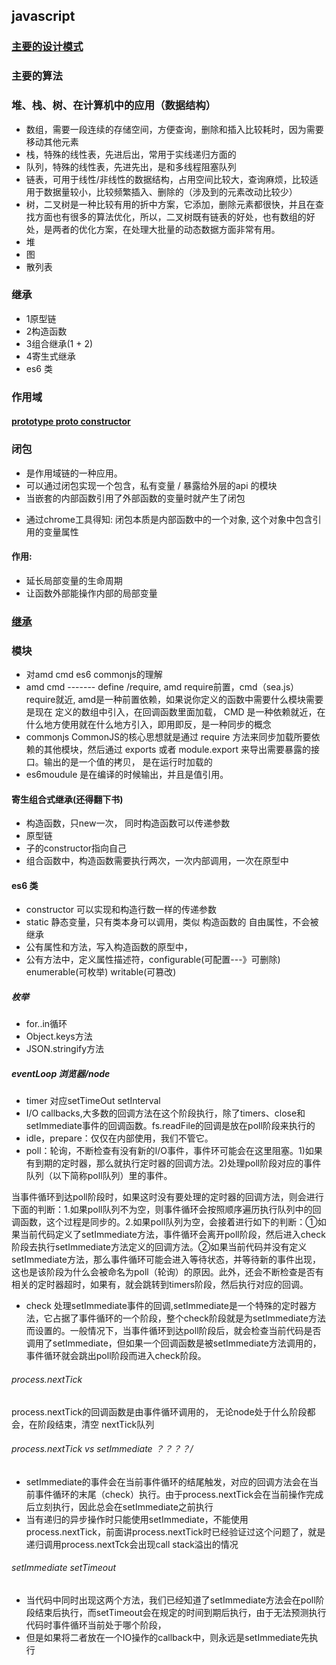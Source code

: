 ## javascript 
### [主要的设计模式](./design.md)
### 主要的算法
### 堆、栈、树、在计算机中的应用（数据结构）
- 数组，需要一段连续的存储空间，方便查询，删除和插入比较耗时，因为需要移动其他元素
- 栈，特殊的线性表，先进后出，常用于实线递归方面的
- 队列，特殊的线性表，先进先出，是和多线程阻塞队列
- 链表，可用于线性/非线性的数据结构，占用空间比较大，查询麻烦，比较适用于数据量较小，比较频繁插入、删除的（涉及到的元素改动比较少）
- 树，二叉树是一种比较有用的折中方案，它添加，删除元素都很快，并且在查找方面也有很多的算法优化，所以，二叉树既有链表的好处，也有数组的好处，是两者的优化方案，在处理大批量的动态数据方面非常有用。
- 堆
- 图
- 散列表

### 继承
- 1原型链
- 2构造函数
- 3组合继承(1 + 2)
- 4寄生式继承
- es6 类

### 作用域
#### [prototype __proto__ constructor](./proto)
### 闭包
- 是作用域链的一种应用。
- 可以通过闭包实现一个包含，私有变量 / 暴露给外层的api    的模块
- 当嵌套的内部函数引用了外部函数的变量时就产生了闭包
* 通过chrome工具得知: 闭包本质是内部函数中的一个对象, 这个对象中包含引用的变量属性
#### 作用:
* 延长局部变量的生命周期
* 让函数外部能操作内部的局部变量

### [继承](./继承.md)
### 模块
- 对amd cmd es6 commonjs的理解
- amd cmd ------- define /require, amd require前置，cmd（sea.js）require就近, amd是一种前置依赖，如果说你定义的函数中需要什么模块需要是现在 定义的数组中引入，在回调函数里面加载，
CMD 是一种依赖就近，在什么地方使用就在什么地方引入，即用即反，是一种同步的概念
- commonjs CommonJS的核心思想就是通过 require 方法来同步加载所要依赖的其他模块，然后通过 exports 或者 module.export 来导出需要暴露的接口。输出的是一个值的拷贝， 是在运行时加载的
- es6moudule 是在编译的时候输出，并且是值引用。
#### 寄生组合式继承(还得翻下书)
- 构造函数，只new一次， 同时构造函数可以传递参数
- 原型链
- 子的constructor指向自己
- 组合函数中，构造函数需要执行两次，一次内部调用，一次在原型中

#### es6 类
- constructor 可以实现和构造行数一样的传递参数
- static 静态变量，只有类本身可以调用，类似  构造函数的 自由属性，不会被继承
- 公有属性和方法，写入构造函数的原型中，
- 公有方法中，定义属性描述符，configurable(可配置---》可删除) enumerable(可枚举) writable(可篡改)

##### 枚举
- for..in循环
- Object.keys方法
- JSON.stringify方法

##### eventLoop 浏览器/node
- timer 对应setTimeOut  setInterval
- I/O callbacks,大多数的回调方法在这个阶段执行，除了timers、close和setImmediate事件的回调函数。fs.readFile的回调是放在poll阶段来执行的
- idle，prepare：仅仅在内部使用，我们不管它。
- poll：轮询，不断检查有没有新的I/O事件，事件环可能会在这里阻塞。1)如果有到期的定时器，那么就执行定时器的回调方法。2)处理poll阶段对应的事件队列（以下简称poll队列）里的事件。

当事件循环到达poll阶段时，如果这时没有要处理的定时器的回调方法，则会进行下面的判断：1.如果poll队列不为空，则事件循环会按照顺序遍历执行队列中的回调函数，这个过程是同步的。2.如果poll队列为空，会接着进行如下的判断：①如果当前代码定义了setImmediate方法，事件循环会离开poll阶段，然后进入check阶段去执行setImmediate方法定义的回调方法。②如果当前代码并没有定义setImmediate方法，那么事件循环可能会进入等待状态，并等待新的事件出现，这也是该阶段为什么会被命名为poll（轮询）的原因。此外，还会不断检查是否有相关的定时器超时，如果有，就会跳转到timers阶段，然后执行对应的回调。
- check 处理setImmediate事件的回调,setImmediate是一个特殊的定时器方法，它占据了事件循环的一个阶段，整个check阶段就是为setImmediate方法而设置的。一般情况下，当事件循环到达poll阶段后，就会检查当前代码是否调用了setImmediate，但如果一个回调函数是被setImmediate方法调用的，事件循环就会跳出poll阶段而进入check阶段。


###### process.nextTick
process.nextTick的回调函数是由事件循环调用的，
无论node处于什么阶段都会，在阶段结束，清空 nextTick队列
###### process.nextTick vs setImmediate ？？？？/
- setImmediate的事件会在当前事件循环的结尾触发，对应的回调方法会在当前事件循环的末尾（check）执行。由于process.nextTick会在当前操作完成后立刻执行，因此总会在setImmediate之前执行
- 当有递归的异步操作时只能使用setImmediate，不能使用process.nextTick，前面讲process.nextTick时已经验证过这个问题了，就是递归调用process.nextTck会出现call stack溢出的情况

###### setImmediate setTimeout
- 当代码中同时出现这两个方法，我们已经知道了setImmediate方法会在poll阶段结束后执行，而setTimeout会在规定的时间到期后执行，由于无法预测执行代码时事件循环当前处于哪个阶段，
- 但是如果将二者放在一个IO操作的callback中，则永远是setImmediate先执行
